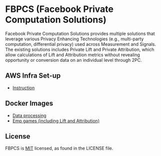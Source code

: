 # FBPCS (Facebook Private Computation Solutions)
Facebook Private Computation Solutions provides multiple solutions that leverage various Privacy Enhancing Technologies (e.g., multi-party computation, differential privacy) used across Measurement and Signals. The existing solutions includes Private Lift and Private Attribution, which allow calculations of Lift and Attribution metrics without revealing opportunity or conversion data on an individual level through 2PC.

## AWS Infra Set-up
* [Instruction](fbpcs/infra/cloud_bridge/README.md)

## Docker Images
* [Data processing](fbpcs/data_processing/README.md)
* [Emp games (including Lift and Attribution)](fbpcs/emp_games/README.md)

## License
FBPCS is [MIT](LICENSE) licensed, as found in the LICENSE file.
